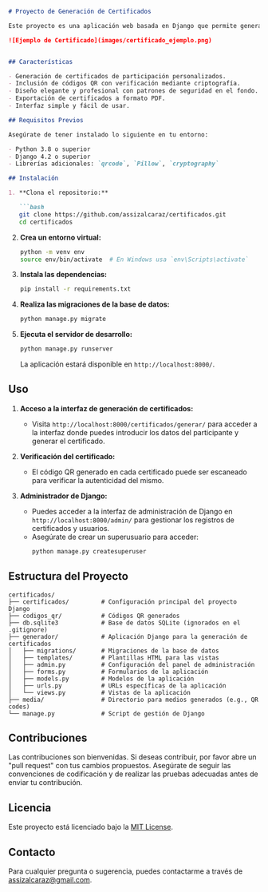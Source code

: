 

```markdown
# Proyecto de Generación de Certificados

Este proyecto es una aplicación web basada en Django que permite generar certificados de participación para cursos y eventos. Los certificados generados incluyen un código QR único para la verificación, y están diseñados con patrones de seguridad avanzados.

![Ejemplo de Certificado](images/certificado_ejemplo.png)


## Características

- Generación de certificados de participación personalizados.
- Inclusión de códigos QR con verificación mediante criptografía.
- Diseño elegante y profesional con patrones de seguridad en el fondo.
- Exportación de certificados a formato PDF.
- Interfaz simple y fácil de usar.

## Requisitos Previos

Asegúrate de tener instalado lo siguiente en tu entorno:

- Python 3.8 o superior
- Django 4.2 o superior
- Librerías adicionales: `qrcode`, `Pillow`, `cryptography`

## Instalación

1. **Clona el repositorio:**

   ```bash
   git clone https://github.com/assizalcaraz/certificados.git
   cd certificados
   ```

2. **Crea un entorno virtual:**

   ```bash
   python -m venv env
   source env/bin/activate  # En Windows usa `env\Scripts\activate`
   ```

3. **Instala las dependencias:**

   ```bash
   pip install -r requirements.txt
   ```

4. **Realiza las migraciones de la base de datos:**

   ```bash
   python manage.py migrate
   ```

5. **Ejecuta el servidor de desarrollo:**

   ```bash
   python manage.py runserver
   ```

   La aplicación estará disponible en `http://localhost:8000/`.

## Uso

1. **Acceso a la interfaz de generación de certificados:**
   - Visita `http://localhost:8000/certificados/generar/` para acceder a la interfaz donde puedes introducir los datos del participante y generar el certificado.

2. **Verificación del certificado:**
   - El código QR generado en cada certificado puede ser escaneado para verificar la autenticidad del mismo.

3. **Administrador de Django:**
   - Puedes acceder a la interfaz de administración de Django en `http://localhost:8000/admin/` para gestionar los registros de certificados y usuarios.
   - Asegúrate de crear un superusuario para acceder:
     ```bash
     python manage.py createsuperuser
     ```

## Estructura del Proyecto

```plaintext
certificados/
├── certificados/         # Configuración principal del proyecto Django
├── codigos_qr/           # Códigos QR generados
├── db.sqlite3            # Base de datos SQLite (ignorados en el .gitignore)
├── generador/            # Aplicación Django para la generación de certificados
│   ├── migrations/       # Migraciones de la base de datos
│   ├── templates/        # Plantillas HTML para las vistas
│   ├── admin.py          # Configuración del panel de administración
│   ├── forms.py          # Formularios de la aplicación
│   ├── models.py         # Modelos de la aplicación
│   ├── urls.py           # URLs específicas de la aplicación
│   └── views.py          # Vistas de la aplicación
├── media/                # Directorio para medios generados (e.g., QR codes)
└── manage.py             # Script de gestión de Django
```

## Contribuciones

Las contribuciones son bienvenidas. Si deseas contribuir, por favor abre un "pull request" con tus cambios propuestos. Asegúrate de seguir las convenciones de codificación y de realizar las pruebas adecuadas antes de enviar tu contribución.

## Licencia

Este proyecto está licenciado bajo la [MIT License](LICENSE).

## Contacto

Para cualquier pregunta o sugerencia, puedes contactarme a través de [assizalcaraz@gmail.com](mailto:assizalcaraz@gmail.com).
```

